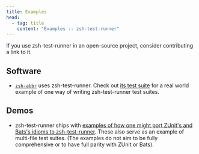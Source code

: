 ```yaml
---
title: Examples
head:
  - tag: title
    content: "Examples :: zsh-test-runner"
---
```


If you use zsh-test-runner in an open-source project, consider contributing a link to it.

## Software

- [`zsh-abbr`](https://github.com/olets/zsh-abbr) uses zsh-test-runner. Check out [its test suite](https://github.com/olets/zsh-abbr/tree/main/tests) for a real world example of one way of writing zsh-test-runner test suites.

## Demos

<!-- TODO update link: `next` becomes `main`  -->

- zsh-test-runner ships with [examples of how one might port ZUnit's and Bats's idioms to zsh-test-runner](https://github.com/olets/zsh-test-runner/tree/next/examples). These also serve as an example of multi-file test suites. (The examples do not aim to be fully comprehensive or to have full parity with ZUnit or Bats).
